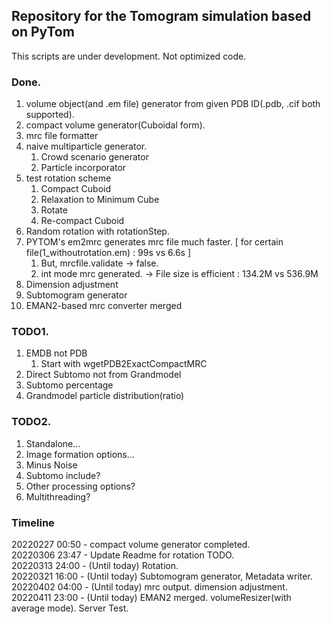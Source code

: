 ## Repository for the Tomogram simulation based on PyTom
This scripts are under development. Not optimized code.

### Done.
1. volume object(and .em file) generator from given PDB ID(.pdb, .cif both supported).   
2. compact volume generator(Cuboidal form).   
3. mrc file formatter
4. naive multiparticle generator.   
   1. Crowd scenario generator
   2. Particle incorporator
5. test rotation scheme   
   1. Compact Cuboid
   2. Relaxation to Minimum Cube
   3. Rotate
   4. Re-compact Cuboid
6. Random rotation with rotationStep.
7. PYTOM's em2mrc generates mrc file much faster. [ for certain file(1_withoutrotation.em) : 99s vs 6.6s ]
   1. But, mrcfile.validate -> false.
   2. int mode mrc generated. -> File size is efficient : 134.2M vs 536.9M
8. Dimension adjustment   
9. Subtomogram generator   
10. EMAN2-based mrc converter merged   

### TODO1.
1. EMDB not PDB
   1. Start with wgetPDB2ExactCompactMRC
2. Direct Subtomo not from Grandmodel
3. Subtomo percentage
4. Grandmodel particle distribution(ratio)

### TODO2.
1. Standalone...
2. Image formation options...
3. Minus Noise
4. Subtomo include?
5. Other processing options?
6. Multithreading?

### Timeline
20220227 00:50 - compact volume generator completed.      
20220306 23:47 - Update Readme for rotation TODO.   
20220313 24:00 - (Until today) Rotation.   
20220321 16:00 - (Until today) Subtomogram generator, Metadata writer.   
20220402 04:00 - (Until today) mrc output. dimension adjustment.   
20220411 23:00 - (Until today) EMAN2 merged. volumeResizer(with average mode). Server Test.
